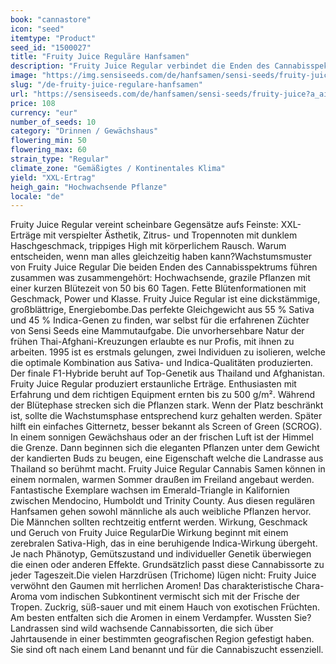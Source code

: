 ```yaml
---
book: "cannastore"
icon: "seed"
itemtype: "Product"
seed_id: "1500027"
title: "Fruity Juice Reguläre Hanfsamen"
description: "Fruity Juice Regular verbindet die Enden des Cannabisspektrums. Sativa (55 %) aus Thailand und Indica (45 %) aus Afghanistan. XXL-Ertrag & kurze Blüte."
image: "https://img.sensiseeds.com/de/hanfsamen/sensi-seeds/fruity-juice-image.png"
slug: "/de-fruity-juice-regulare-hanfsamen"
url: "https://sensiseeds.com/de/hanfsamen/sensi-seeds/fruity-juice?a_aid=cannastore"
price: 108
currency: "eur"
number_of_seeds: 10
category: "Drinnen / Gewächshaus"
flowering_min: 50
flowering_max: 60
strain_type: "Regular"
climate_zone: "Gemäßigtes / Kontinentales Klima"
yield: "XXL-Ertrag"
heigh_gain: "Hochwachsende Pflanze"
locale: "de"
---
```

Fruity Juice Regular vereint scheinbare Gegensätze aufs Feinste: XXL-Erträge mit verspielter Ästhetik, Zitrus- und Tropennoten mit dunklem Haschgeschmack, trippiges High mit körperlichem Rausch. Warum entscheiden, wenn man alles gleichzeitig haben kann?Wachstumsmuster von Fruity Juice Regular Die beiden Enden des Cannabisspektrums führen zusammen was zusammengehört: Hochwachsende, grazile Pflanzen mit einer kurzen Blütezeit von 50 bis 60 Tagen. Fette Blütenformationen mit Geschmack, Power und Klasse. Fruity Juice Regular ist eine dickstämmige, großblättrige, Energiebombe.Das perfekte Gleichgewicht aus 55 % Sativa und 45 % Indica-Genen zu finden, war selbst für die erfahrenen Züchter von Sensi Seeds eine Mammutaufgabe. Die unvorhersehbare Natur der frühen Thai-Afghani-Kreuzungen erlaubte es nur Profis, mit ihnen zu arbeiten. 1995 ist es erstmals gelungen, zwei Individuen zu isolieren, welche die optimale Kombination aus Sativa- und Indica-Qualitäten produzierten. Der finale F1-Hybride beruht auf Top-Genetik aus Thailand und Afghanistan. Fruity Juice Regular produziert erstaunliche Erträge. Enthusiasten mit Erfahrung und dem richtigen Equipment ernten bis zu 500 g/m². Während der Blütephase strecken sich die Pflanzen stark. Wenn der Platz beschränkt ist, sollte die Wachstumsphase entsprechend kurz gehalten werden. Später hilft ein einfaches Gitternetz, besser bekannt als Screen of Green (SCROG). In einem sonnigen Gewächshaus oder an der frischen Luft ist der Himmel die Grenze. Dann beginnen sich die eleganten Pflanzen unter dem Gewicht der kandierten Buds zu beugen, eine Eigenschaft welche die Landrasse aus Thailand so berühmt macht. Fruity Juice Regular Cannabis Samen können in einem normalen, warmen Sommer draußen im Freiland angebaut werden. Fantastische Exemplare wachsen im Emerald-Triangle in Kalifornien zwischen Mendocino, Humboldt und Trinity County. Aus diesen regulären Hanfsamen gehen sowohl männliche als auch weibliche Pflanzen hervor. Die Männchen sollten rechtzeitig entfernt werden. Wirkung, Geschmack und Geruch von Fruity Juice RegularDie Wirkung beginnt mit einem zerebralen Sativa-High, das in eine beruhigende Indica-Wirkung übergeht. Je nach Phänotyp, Gemütszustand und individueller Genetik überwiegen die einen oder anderen Effekte. Grundsätzlich passt diese Cannabissorte zu jeder Tageszeit.Die vielen Harzdrüsen (Trichome) lügen nicht: Fruity Juice verwöhnt den Gaumen mit herrlichen Aromen! Das charakteristische Chara-Aroma vom indischen Subkontinent vermischt sich mit der Frische der Tropen. Zuckrig, süß-sauer und mit einem Hauch von exotischen Früchten. Am besten entfalten sich die Aromen in einem Verdampfer. Wussten Sie?Landrassen sind wild wachsende Cannabissorten, die sich über Jahrtausende in einer bestimmten geografischen Region gefestigt haben. Sie sind oft nach einem Land benannt und für die Cannabiszucht essenziell.
